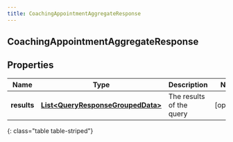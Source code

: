 ```yaml
---
title: CoachingAppointmentAggregateResponse
---
```

## CoachingAppointmentAggregateResponse


## Properties

| Name | Type | Description | Notes |
| ------------ | ------------- | ------------- | ------------- |
| **results** | <!----><!---->[**List&lt;QueryResponseGroupedData&gt;**](QueryResponseGroupedData.html)<!----> | The results of the query |  [optional] |
{: class="table table-striped"}



